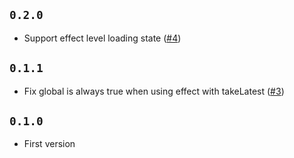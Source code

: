 
## `0.2.0`

- Support effect level loading state ([#4](https://github.com/dvajs/dva-loading/pull/4))

## `0.1.1`

- Fix global is always true when using effect with takeLatest ([#3](https://github.com/dvajs/dva-loading/issues/3))

## `0.1.0`

- First version

